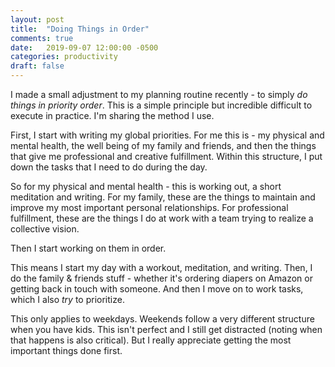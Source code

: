 ```yaml
---
layout: post
title:  "Doing Things in Order"
comments: true
date:   2019-09-07 12:00:00 -0500
categories: productivity
draft: false
---
```


I made a small adjustment to my planning routine recently - to simply _do things in priority order_. This is a simple principle but incredible difficult to execute in practice. I'm sharing the method I use. 

First, I start with writing my global priorities. For me this is - my physical and mental health, the well being of my family and friends, and then the things that give me professional and creative fulfillment. Within this structure, I put down the tasks that I need to do during the day. 

So for my physical and mental health - this is working out, a short meditation and writing. 
For my family, these are the things to maintain and improve my most important personal relationships. 
For professional fulfillment, these are the things I do at work with a team trying to realize a collective vision. 

Then I start working on them in order. 

This means I start my day with a workout, meditation, and writing. Then, I do the family & friends stuff - whether it's ordering diapers on Amazon or getting back in touch with someone. And then I move on to work tasks, which I also _try_ to prioritize. 

This only applies to weekdays. Weekends follow a very different structure when you have kids. This isn't perfect and I still get distracted (noting when that happens is also critical). But I really appreciate getting the most important things done first.